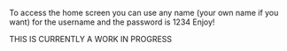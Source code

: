 To access the home screen you can use any name (your own name if you want) for the username and the password is 1234
Enjoy!

THIS IS CURRENTLY A WORK IN PROGRESS
